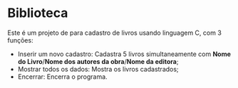 # Biblioteca 

Este é um projeto de para cadastro de livros usando linguagem C, com 3 funções:

+ Inserir um novo cadastro: Cadastra 5 livros simultaneamente com __Nome do Livro__/__Nome dos autores da obra__/__Nome da editora__;
+ Mostrar todos os dados: Mostra os livros cadastrados;
+ Encerrar: Encerra o programa.
